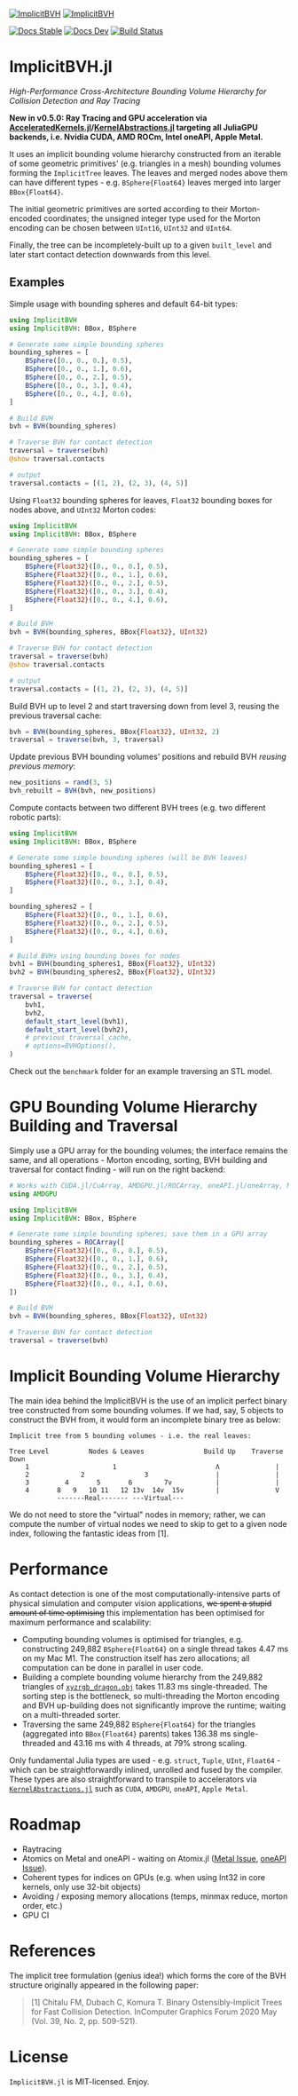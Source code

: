 [![ImplicitBVH](https://github.com/StellaOrg/ImplicitBVH.jl/blob/main/docs/src/assets/logo.png?raw=true)](https://stellaorg.github.io/ImplicitBVH.jl/)
[![ImplicitBVH](https://github.com/StellaOrg/ImplicitBVH.jl/blob/main/docs/src/assets/bunny.png?raw=true)](https://stellaorg.github.io/ImplicitBVH.jl/)


[![Docs Stable](https://img.shields.io/badge/docs-stable-blue.svg)](https://stellaorg.github.io/ImplicitBVH.jl/stable)
[![Docs Dev](https://img.shields.io/badge/docs-dev-blue.svg)](https://stellaorg.github.io/ImplicitBVH.jl/dev)
[![Build Status](https://github.com/StellaOrg/ImplicitBVH.jl/workflows/CI/badge.svg)](https://github.com/StellaOrg/ImplicitBVH.jl/actions/workflows/ci.yml)


# ImplicitBVH.jl
*High-Performance Cross-Architecture Bounding Volume Hierarchy for Collision Detection and Ray Tracing*

**New in v0.5.0: Ray Tracing and GPU acceleration via [AcceleratedKernels.jl](https://github.com/anicusan/AcceleratedKernels.jl)/[KernelAbstractions.jl](https://github.com/JuliaGPU/KernelAbstractions.jl) targeting all JuliaGPU backends, i.e. Nvidia CUDA, AMD ROCm, Intel oneAPI, Apple Metal.**

It uses an implicit bounding volume hierarchy constructed from an iterable of some geometric
primitives' (e.g. triangles in a mesh) bounding volumes forming the `ImplicitTree` leaves. The leaves
and merged nodes above them can have different types - e.g. `BSphere{Float64}` leaves merged into
larger `BBox{Float64}`.

The initial geometric primitives are sorted according to their Morton-encoded coordinates; the
unsigned integer type used for the Morton encoding can be chosen between `UInt16`, `UInt32` and `UInt64`.

Finally, the tree can be incompletely-built up to a given `built_level` and later start contact
detection downwards from this level.


## Examples

Simple usage with bounding spheres and default 64-bit types:

```julia
using ImplicitBVH
using ImplicitBVH: BBox, BSphere

# Generate some simple bounding spheres
bounding_spheres = [
    BSphere([0., 0., 0.], 0.5),
    BSphere([0., 0., 1.], 0.6),
    BSphere([0., 0., 2.], 0.5),
    BSphere([0., 0., 3.], 0.4),
    BSphere([0., 0., 4.], 0.6),
]

# Build BVH
bvh = BVH(bounding_spheres)

# Traverse BVH for contact detection
traversal = traverse(bvh)
@show traversal.contacts

# output
traversal.contacts = [(1, 2), (2, 3), (4, 5)]
```

Using `Float32` bounding spheres for leaves, `Float32` bounding boxes for nodes above, and `UInt32`
Morton codes:

```julia
using ImplicitBVH
using ImplicitBVH: BBox, BSphere

# Generate some simple bounding spheres
bounding_spheres = [
    BSphere{Float32}([0., 0., 0.], 0.5),
    BSphere{Float32}([0., 0., 1.], 0.6),
    BSphere{Float32}([0., 0., 2.], 0.5),
    BSphere{Float32}([0., 0., 3.], 0.4),
    BSphere{Float32}([0., 0., 4.], 0.6),
]

# Build BVH
bvh = BVH(bounding_spheres, BBox{Float32}, UInt32)

# Traverse BVH for contact detection
traversal = traverse(bvh)
@show traversal.contacts

# output
traversal.contacts = [(1, 2), (2, 3), (4, 5)]
```

Build BVH up to level 2 and start traversing down from level 3, reusing the previous traversal
cache:

```julia
bvh = BVH(bounding_spheres, BBox{Float32}, UInt32, 2)
traversal = traverse(bvh, 3, traversal)
```

Update previous BVH bounding volumes' positions and rebuild BVH *reusing previous memory*:

```julia
new_positions = rand(3, 5)
bvh_rebuilt = BVH(bvh, new_positions)
```

Compute contacts between two different BVH trees (e.g. two different robotic parts):

```julia
using ImplicitBVH
using ImplicitBVH: BBox, BSphere

# Generate some simple bounding spheres (will be BVH leaves)
bounding_spheres1 = [
    BSphere{Float32}([0., 0., 0.], 0.5),
    BSphere{Float32}([0., 0., 3.], 0.4),
]

bounding_spheres2 = [
    BSphere{Float32}([0., 0., 1.], 0.6),
    BSphere{Float32}([0., 0., 2.], 0.5),
    BSphere{Float32}([0., 0., 4.], 0.6),
]

# Build BVHs using bounding boxes for nodes
bvh1 = BVH(bounding_spheres1, BBox{Float32}, UInt32)
bvh2 = BVH(bounding_spheres2, BBox{Float32}, UInt32)

# Traverse BVH for contact detection
traversal = traverse(
    bvh1,
    bvh2,
    default_start_level(bvh1),
    default_start_level(bvh2),
    # previous_traversal_cache,
    # options=BVHOptions(),
)
```

Check out the `benchmark` folder for an example traversing an STL model.


# GPU Bounding Volume Hierarchy Building and Traversal

Simply use a GPU array for the bounding volumes; the interface remains the same, and all operations - Morton encoding, sorting, BVH building and traversal for contact finding - will run on the right backend:

```julia
# Works with CUDA.jl/CuArray, AMDGPU.jl/ROCArray, oneAPI.jl/oneArray, Metal.jl/MtlArray
using AMDGPU

using ImplicitBVH
using ImplicitBVH: BBox, BSphere

# Generate some simple bounding spheres; save them in a GPU array
bounding_spheres = ROCArray([
    BSphere{Float32}([0., 0., 0.], 0.5),
    BSphere{Float32}([0., 0., 1.], 0.6),
    BSphere{Float32}([0., 0., 2.], 0.5),
    BSphere{Float32}([0., 0., 3.], 0.4),
    BSphere{Float32}([0., 0., 4.], 0.6),
])

# Build BVH
bvh = BVH(bounding_spheres, BBox{Float32}, UInt32)

# Traverse BVH for contact detection
traversal = traverse(bvh)
```


# Implicit Bounding Volume Hierarchy

The main idea behind the ImplicitBVH is the use of an implicit perfect binary tree constructed from some
bounding volumes. If we had, say, 5 objects to construct the BVH from, it would form an incomplete
binary tree as below:

```
Implicit tree from 5 bounding volumes - i.e. the real leaves:

Tree Level          Nodes & Leaves               Build Up    Traverse Down
    1                     1                         Ʌ              |
    2             2               3                 |              |
    3         4       5       6        7v           |              |
    4       8   9   10 11   12 13v  14v  15v        |              V
            -------Real------- ---Virtual---
```

We do not need to store the "virtual" nodes in memory; rather, we can compute the number of virtual
nodes we need to skip to get to a given node index, following the fantastic ideas from [1].


# Performance

As contact detection is one of the most computationally-intensive parts of physical simulation and computer
vision applications, ~~we spent a stupid amount of time optimising~~ this implementation has been optimised for maximum performance and scalability:

- Computing bounding volumes is optimised for triangles, e.g. constructing 249,882 `BSphere{Float64}` on a single thread takes 4.47 ms on my Mac M1. The construction itself has zero allocations; all computation can be done in parallel in user code.
- Building a complete bounding volume hierarchy from the 249,882 triangles of [`xyzrgb_dragon.obj`](https://github.com/alecjacobson/common-3d-test-models/blob/master/data/xyzrgb_dragon.obj) takes 11.83 ms single-threaded. The sorting step is the bottleneck, so multi-threading the Morton encoding and BVH up-building does not significantly improve the runtime; waiting on a multi-threaded sorter.
- Traversing the same 249,882 `BSphere{Float64}` for the triangles (aggregated into `BBox{Float64}` parents) takes 136.38 ms single-threaded and 43.16 ms with 4 threads, at 79% strong scaling.

Only fundamental Julia types are used - e.g. `struct`, `Tuple`, `UInt`, `Float64` - which can be straightforwardly inlined, unrolled and fused by the compiler. These types are also straightforward to transpile to accelerators via [`KernelAbstractions.jl`](https://github.com/JuliaGPU/KernelAbstractions.jl) such as `CUDA`, `AMDGPU`, `oneAPI`, `Apple Metal`.


# Roadmap

- Raytracing
- Atomics on Metal and oneAPI - waiting on Atomix.jl ([Metal Issue](https://github.com/JuliaGPU/Metal.jl/issues/218), [oneAPI Issue](https://github.com/JuliaGPU/oneAPI.jl/issues/336)).
- Coherent types for indices on GPUs (e.g. when using Int32 in core kernels, only use 32-bit objects)
- Avoiding / exposing memory allocations (temps, minmax reduce, morton order, etc.)
- GPU CI


# References

The implicit tree formulation (genius idea!) which forms the core of the BVH structure originally appeared in the following paper:

> [1] Chitalu FM, Dubach C, Komura T. Binary Ostensibly‐Implicit Trees for Fast Collision Detection. InComputer Graphics Forum 2020 May (Vol. 39, No. 2, pp. 509-521).


# License
`ImplicitBVH.jl` is MIT-licensed. Enjoy.
